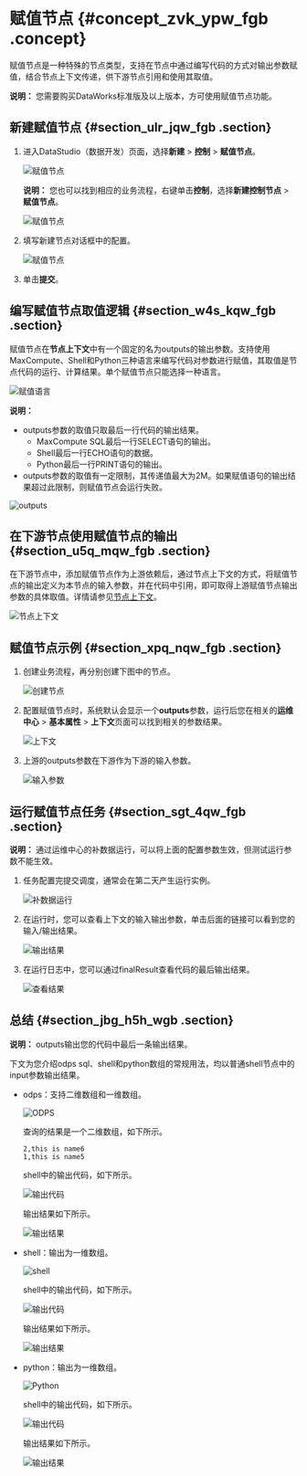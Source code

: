 # 赋值节点 {#concept_zvk_ypw_fgb .concept}

赋值节点是一种特殊的节点类型，支持在节点中通过编写代码的方式对输出参数赋值，结合节点上下文传递，供下游节点引用和使用其取值。

**说明：** 您需要购买DataWorks标准版及以上版本，方可使用赋值节点功能。

## 新建赋值节点 {#section_ulr_jqw_fgb .section}

1.  进入DataStudio（数据开发）页面，选择**新建** \> **控制** \> **赋值节点**。

    ![赋值节点](http://static-aliyun-doc.oss-cn-hangzhou.aliyuncs.com/assets/img/82907/156587046935107_zh-CN.png)

    **说明：** 您也可以找到相应的业务流程，右键单击**控制**，选择**新建控制节点** \> **赋值节点**。

    ![赋值节点](http://static-aliyun-doc.oss-cn-hangzhou.aliyuncs.com/assets/img/82907/156587046952898_zh-CN.png)

2.  填写新建节点对话框中的配置。

    ![赋值节点](http://static-aliyun-doc.oss-cn-hangzhou.aliyuncs.com/assets/img/82907/156587046952899_zh-CN.png)

3.  单击**提交**。

## 编写赋值节点取值逻辑 {#section_w4s_kqw_fgb .section}

赋值节点在**节点上下文**中有一个固定的名为outputs的输出参数。支持使用MaxCompute、Shell和Python三种语言来编写代码对参数进行赋值，其取值是节点代码的运行、计算结果。单个赋值节点只能选择一种语言。

![赋值语言](http://static-aliyun-doc.oss-cn-hangzhou.aliyuncs.com/assets/img/82907/156587046935110_zh-CN.png)

**说明：** 

-   outputs参数的取值只取最后一行代码的输出结果。
    -   MaxCompute SQL最后一行SELECT语句的输出。
    -   Shell最后一行ECHO语句的数据。
    -   Python最后一行PRINT语句的输出。
-   outputs参数的取值有一定限制，其传递值最大为2M。如果赋值语句的输出结果超过此限制，则赋值节点会运行失败。

![outputs](http://static-aliyun-doc.oss-cn-hangzhou.aliyuncs.com/assets/img/82907/156587046935111_zh-CN.png)

## 在下游节点使用赋值节点的输出 {#section_u5q_mqw_fgb .section}

在下游节点中，添加赋值节点作为上游依赖后，通过节点上下文的方式，将赋值节点的输出定义为本节点的输入参数，并在代码中引用，即可取得上游赋值节点输出参数的具体取值。详情请参见[节点上下文](intl.zh-CN/使用指南/数据开发/调度配置/节点上下文.md#)。

![节点上下文](http://static-aliyun-doc.oss-cn-hangzhou.aliyuncs.com/assets/img/82907/156587047035112_zh-CN.png)

## 赋值节点示例 {#section_xpq_nqw_fgb .section}

1.  创建业务流程，再分别创建下图中的节点。

    ![创建节点](http://static-aliyun-doc.oss-cn-hangzhou.aliyuncs.com/assets/img/82907/156587047035115_zh-CN.png)

2.  配置赋值节点时，系统默认会显示一个**outputs**参数，运行后您在相关的**运维中心** \> **基本属性** \> **上下文**页面可以找到相关的参数结果。

    ![上下文](http://static-aliyun-doc.oss-cn-hangzhou.aliyuncs.com/assets/img/82907/156587047035119_zh-CN.png)

3.  上游的outputs参数在下游作为下游的输入参数。

    ![输入参数](http://static-aliyun-doc.oss-cn-hangzhou.aliyuncs.com/assets/img/82907/156587047135120_zh-CN.png)


## 运行赋值节点任务 {#section_sgt_4qw_fgb .section}

**说明：** 通过运维中心的补数据运行，可以将上面的配置参数生效，但测试运行参数不能生效。

1.  任务配置完提交调度，通常会在第二天产生运行实例。

    ![补数据运行](http://static-aliyun-doc.oss-cn-hangzhou.aliyuncs.com/assets/img/82907/156587047135121_zh-CN.png)

2.  在运行时，您可以查看上下文的输入输出参数，单击后面的链接可以看到您的输入/输出结果。

    ![输出结果](http://static-aliyun-doc.oss-cn-hangzhou.aliyuncs.com/assets/img/82907/156587047135122_zh-CN.png)

3.  在运行日志中，您可以通过finalResult查看代码的最后输出结果。

    ![查看结果](http://static-aliyun-doc.oss-cn-hangzhou.aliyuncs.com/assets/img/82907/156587047135123_zh-CN.png)


## 总结 {#section_jbg_h5h_wgb .section}

**说明：** outputs输出您的代码中最后一条输出结果。

下文为您介绍odps sql、shell和python数组的常规用法，均以普通shell节点中的input参数输出结果。

-   odps：支持二维数组和一维数组。

    ![ODPS](http://static-aliyun-doc.oss-cn-hangzhou.aliyuncs.com/assets/img/82907/156587047139311_zh-CN.png)

    查询的结果是一个二维数组，如下所示。

    ``` {#codeblock_2u2_qis_yky}
    2,this is name6
    1,this is name5
    ```

    shell中的输出代码，如下所示。

    ![输出代码](http://static-aliyun-doc.oss-cn-hangzhou.aliyuncs.com/assets/img/82907/156587047239312_zh-CN.png)

    输出结果如下所示。

    ![输出结果](http://static-aliyun-doc.oss-cn-hangzhou.aliyuncs.com/assets/img/82907/156587047239313_zh-CN.png)

-   shell：输出为一维数组。

    ![shell](http://static-aliyun-doc.oss-cn-hangzhou.aliyuncs.com/assets/img/82907/156587047239314_zh-CN.png)

    shell中的输出代码，如下所示。

    ![输出代码](http://static-aliyun-doc.oss-cn-hangzhou.aliyuncs.com/assets/img/82907/156587047239315_zh-CN.png)

    输出结果如下所示。

    ![输出结果](http://static-aliyun-doc.oss-cn-hangzhou.aliyuncs.com/assets/img/82907/156587047239316_zh-CN.png)

-   python：输出为一维数组。

    ![Python](http://static-aliyun-doc.oss-cn-hangzhou.aliyuncs.com/assets/img/82907/156587047239317_zh-CN.png)

    shell中的输出代码，如下所示。

    ![输出代码](http://static-aliyun-doc.oss-cn-hangzhou.aliyuncs.com/assets/img/82907/156587047239318_zh-CN.png)

    输出结果如下所示。

    ![输出结果](http://static-aliyun-doc.oss-cn-hangzhou.aliyuncs.com/assets/img/82907/156587047339319_zh-CN.png)


